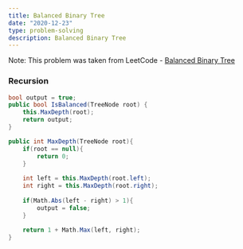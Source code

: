 ```yaml
---
title: Balanced Binary Tree
date: "2020-12-23"
type: problem-solving
description: Balanced Binary Tree
---
```


Note: This problem was taken from LeetCode - [Balanced Binary Tree](https://leetcode.com/problems/balanced-binary-tree/)

### Recursion

```csharp
bool output = true;
public bool IsBalanced(TreeNode root) {
	this.MaxDepth(root);
	return output;
}

public int MaxDepth(TreeNode root){
	if(root == null){
		return 0;
	}
	
	int left = this.MaxDepth(root.left);
	int right = this.MaxDepth(root.right);
	
	if(Math.Abs(left - right) > 1){
		output = false;
	}
	
	return 1 + Math.Max(left, right);
}
```
